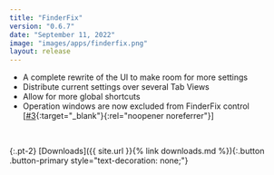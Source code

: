 ```yaml
---
title: "FinderFix"
version: "0.6.7"
date: "September 11, 2022"
image: "images/apps/finderfix.png"
layout: release
---
```


- A complete rewrite of the UI to make room for more settings
- Distribute current settings over several Tab Views
- Allow for more global shortcuts
- Operation windows are now excluded from FinderFix control [[#3](https://github.com/synappser/FinderFix/issues/3){:target="_blank"}{:rel="noopener noreferrer"}]

<br />

{:.pt-2}
[Downloads]({{ site.url }}{% link downloads.md %}){:.button .button-primary style="text-decoration: none;"}
